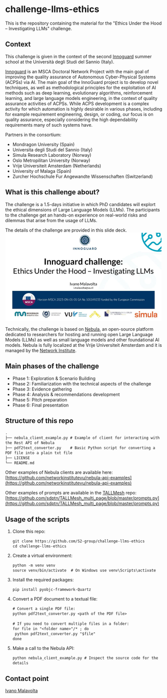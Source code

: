 # challenge-llms-ethics

This is the repository containing the material for the "Ethics Under the Hood – Investigating LLMs" challenge.

## Context

This challenge is given in the context of the second [Innoguard](https://www.innoguard.eu/) summer school at the Università degli Studi del Sannio (Italy). 

[Innoguard](https://www.innoguard.eu/) is an MSCA Doctoral Network Project with the main goal of improving the quality assurance of Autonomous Cyber-Physical Systems (ACPSs) via AI. The main goal of the InnoGuard project is to develop novel techniques, as well as methodological principles for the exploitation of AI methods such as deep learning, evolutionary algorithms, reinforcement learning, and large language models engineering, in the context of quality assurance activities of ACPSs. While ACPS development is a complex activity for which automation is highly desirable in various phases, including for example requirement engineering, design, or coding, our focus is on quality assurance, especially considering the high dependability requirements many of such systems have.

Partners in the consortium: 
- Mondragon University (Spain)
- Universita degli Studi del Sannio (Italy)
- Simula Research Laboratory (Norway)
- Oslo Metropilitan University (Norway)
- Vrije Universiteit Amsterdam (Netherlands)
- University of Malaga (Spain)
- Zurcher Hochschule Fur Angewandte Wissenschaften (Switzerland)

## What is this challenge about?

The challenge is a 1.5-days initiative in which PhD candidates will explort the ethical dimensions of Large Language Models (LLMs). The participants to the challenge get an hands-on experience on real-world risks and dilemmas that arise from the usage of LLMs. 

The details of the challenge are provided in this slide deck.
[<img width=500px, src="./docs/cover.jpg"/>](href="https://docs.google.com/presentation/d/1f__61_6sa8cGd4no018wLMskooux8XR7UypTFNqkRXQ/edit?usp=sharing)

Technically, the challenge is based on [Nebula](https://networkinstitute.org/nebula/), an open-source platform dedicated to researchers for hosting and running open Large Language Models (LLMs) as well as small language models and other foundational AI models. Nebula is fully localized at the Vrije Universiteit Amsterdam and it is managed by the [Network Institute](https://networkinstitute.org). 

## Main phases of the challenge

- Phase 1: Exploration & Scenario Building
- Phase 2: Familiarization with the technical aspects of the challenge
- Phase 3: Evidence gathering
- Phase 4: Analysis & recommendations development
- Phase 5: Pitch preparation
- Phase 6: Final presentation

## Structure of this repo
```
.
├── nebula_client_example.py # Example of client for interacting with the Rest API of Nebula
├── pdf2text_converter.py    # Basic Python script for converting a PDF file into a plain txt file
├── LICENSE
└── README.md
```

Other examples of Nebula clients are available here: [https://github.com/networkinstitutevu/nebula-api-examples](https://github.com/networkinstitutevu/nebula-api-examples)

Other examples of prompts are available in the [TALLMesh](https://arxiv.org/abs/2504.13892) repo: [https://github.com/sdptn/TALLMesh_multi_page/blob/master/prompts.py](https://github.com/sdptn/TALLMesh_multi_page/blob/master/prompts.py) 

## Usage of the scripts

1. Clone this repo:

   ```
   git clone https://github.com/S2-group/challenge-llms-ethics
   cd challenge-llms-ethics
   ```

2. Create a virtual environment:

   ```
   python -m venv venv
   source venv/bin/activate  # On Windows use venv\Scripts\activate
   ```

3. Install the required packages:

   ```
   pip install pyobjc-framework-Quartz
   ```

4. Convert a PDF document to a textual file:

   ```
   # Convert a single PDF file:
   python pdf2text_converter.py <path of the PDF file> 

   # If you need to convert multiple files in a folder:
   for file in "<folder name>"/* ; do
    python pdf2text_converter.py "$file"
   done
   ```

5. Make a call to the Nebula API:

   ```
   python nebula_client_example.py # Inspect the source code for the details
   ```

## Contact point

[Ivano Malavolta](https://www.ivanomalavolta.com)



